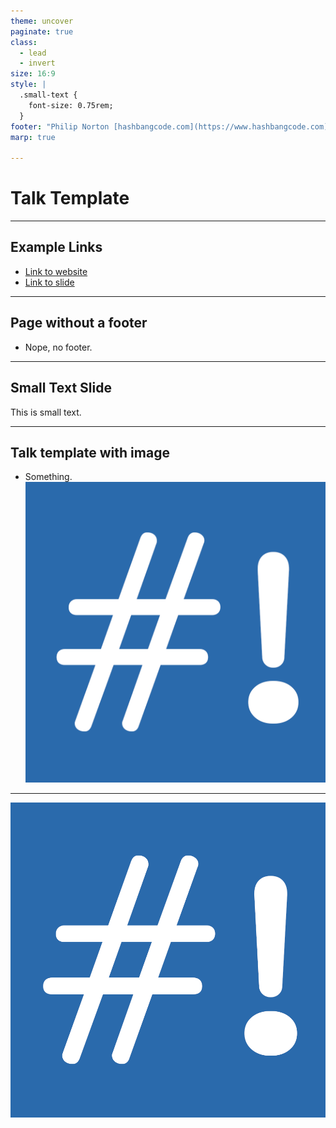 ```yaml
---
theme: uncover
paginate: true
class:
  - lead
  - invert
size: 16:9
style: |
  .small-text {
    font-size: 0.75rem;
  }
footer: "Philip Norton [hashbangcode.com](https://www.hashbangcode.com) [@hashbangcode](https://twitter.com/hashbangcode) [@philipnorton42](https://twitter.com/philipnorton42)"
marp: true

---
```


# Talk Template
<!-- Speaker notes will appear here. -->

---

## Example Links
- [Link to website](https://www.hashbangcode.com)
- [Link to slide](#5)
---

<!-- _footer: "" -->
## Page without a footer
- Nope, no footer.

---

## Small Text Slide
<p class="small-text">This is small text.</p>

---

## Talk template with image
- Something.
![bg right:50%](../src/assets/images/hashbangcode_logo.png)

---

<!-- _footer: "" -->
![bg h:100%](../src/assets/images/hashbangcode_logo.png)

